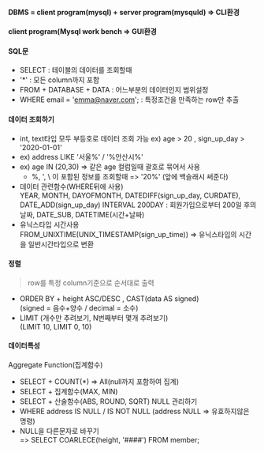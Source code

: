 #### DBMS = client program(mysql) + server program(mysquld)  => CLI환경
#### client program(Mysql work bench => GUI환경
#### SQL문
* SELECT : 테이블의 데이터를 조회할때  
* '*' : 모든 column까지 포함  
* FROM + DATABASE + DATA : 어느부분의 데이터인지 범위설정  
* WHERE email = 'emma@naver.com'; : 특정조건을 만족하는 row만 추출  
#### 데이터 조회하기  
* int, text타입 모두 부등호로 데이터 조회 가능
ex) age > 20 , sign_up_day > '2020-01-01'  
* ex) address LIKE '서울%' / '%안산시%'  
* ex) age IN (20,30) => 같은 age 컬럼일때 괄호로 묶어서 사용  
  * %, ', \ 이 포함된 정보를 조회할때 => '20\%'  (앞에 백슬래시 써준다)  
* 데이터 관련함수(WHERE뒤에 사용)  
YEAR, MONTH, DAYOFMONTH, DATEDIFF(sign_up_day, CURDATE), DATE_ADD(sign_up_day) INTERVAL 200DAY : 회원가입으로부터 200일 후의 날짜, DATE_SUB, DATETIME(시간+날짜)  
* 유닉스타입 시간사용   
FROM_UNIXTIME(UNIX_TIMESTAMP(sign_up_time)) => 유닉스타입의 시간을 일반시간타입으로 변환  
#### 정렬
> row를 특정 column기준으로 순서대로 출력  
* ORDER BY + height ASC/DESC , CAST(data AS signed)  
(signed = 음수+양수 / decimal = 소수)   
* LIMIT (개수만 추려보기, N번째부터 몇개 추려보기)  
(LIMIT 10, LIMIT 0, 10) 
#### 데이터특성  
Aggregate Function(집계함수)  
* SELECT + COUNT(*) => All(null까지 포함하여 집계)
* SELECT + 집계함수(MAX, MIN) 
* SELECT + 산술함수(ABS, ROUND, SQRT)
NULL 관리하기 
* WHERE address IS NULL / IS NOT NULL   (address NULL => 유효하지않은 명령)
* NULL을 다른문자로 바꾸기  
=> SELECT COARLECE(height, '####') FROM member;



